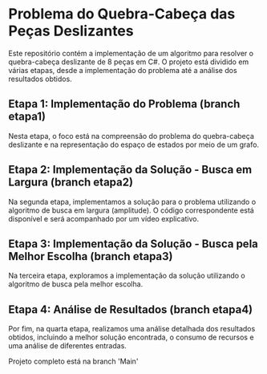 ﻿# Problema do Quebra-Cabeça das Peças Deslizantes

Este repositório contém a implementação de um algoritmo para resolver o quebra-cabeça deslizante de 8 peças em C#. O projeto está dividido em várias etapas, desde a implementação do problema até a análise dos resultados obtidos.

## Etapa 1: Implementação do Problema (branch etapa1)

Nesta etapa, o foco está na compreensão do problema do quebra-cabeça deslizante e na representação do espaço de estados por meio de um grafo.

## Etapa 2: Implementação da Solução - Busca em Largura (branch etapa2)

Na segunda etapa, implementamos a solução para o problema utilizando o algoritmo de busca em largura (amplitude). O código correspondente está disponível e será acompanhado por um vídeo explicativo.

## Etapa 3: Implementação da Solução - Busca pela Melhor Escolha (branch etapa3)

Na terceira etapa, exploramos a implementação da solução utilizando o algoritmo de busca pela melhor escolha.

## Etapa 4: Análise de Resultados (branch etapa4)

Por fim, na quarta etapa, realizamos uma análise detalhada dos resultados obtidos, incluindo a melhor solução encontrada, o consumo de recursos e uma análise de diferentes entradas.

Projeto completo está na branch 'Main'
